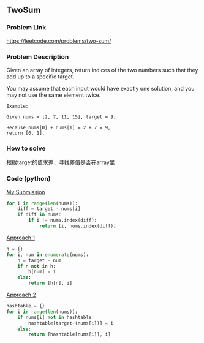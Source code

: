 ## TwoSum

### Problem Link
https://leetcode.com/problems/two-sum/

### Problem Description 

Given an array of integers, return indices of the two numbers such that they add up to a specific target.

You may assume that each input would have exactly one solution, and you may not use the same element twice.

```
Example:

Given nums = [2, 7, 11, 15], target = 9,

Because nums[0] + nums[1] = 2 + 7 = 9,
return [0, 1].

```

### How to solve 
根据target的值求差，寻找差值是否在array里


### Code (python)

[My Submission](https://github.com/yanray/leetcode/blob/master/problems/0001TwoSum/0001TwoSum1.py)

```python
for i in range(len(nums)):
    diff = target - nums[i]
    if diff in nums:
        if i != nums.index(diff):
            return [i, nums.index(diff)]
```

[Approach 1](https://github.com/yanray/leetcode/blob/master/problems/0001TwoSum/0001TwoSum2.py)

```python
h = {}
for i, num in enumerate(nums):
    n = target - num
    if n not in h:
        h[num] = i
    else:
        return [h[n], i]
```

[Approach 2](https://github.com/yanray/leetcode/blob/master/problems/0001TwoSum/0001TwoSum3.py)

```python
hashtable = {}
for i in range(len(nums)):
    if nums[i] not in hashtable:
        hashtable[target-(nums[i])] = i
    else:
        return [hashtable[nums[i]], i]
```